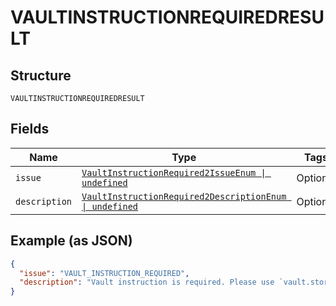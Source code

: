 
# VAULTINSTRUCTIONREQUIREDRESULT

## Structure

`VAULTINSTRUCTIONREQUIREDRESULT`

## Fields

| Name | Type | Tags | Description |
|  --- | --- | --- | --- |
| `issue` | [`VaultInstructionRequired2IssueEnum \| undefined`](../../doc/models/vault-instruction-required-2-issue-enum.md) | Optional | - |
| `description` | [`VaultInstructionRequired2DescriptionEnum \| undefined`](../../doc/models/vault-instruction-required-2-description-enum.md) | Optional | - |

## Example (as JSON)

```json
{
  "issue": "VAULT_INSTRUCTION_REQUIRED",
  "description": "Vault instruction is required. Please use `vault.store_in_vault` to provide vault instruction."
}
```


